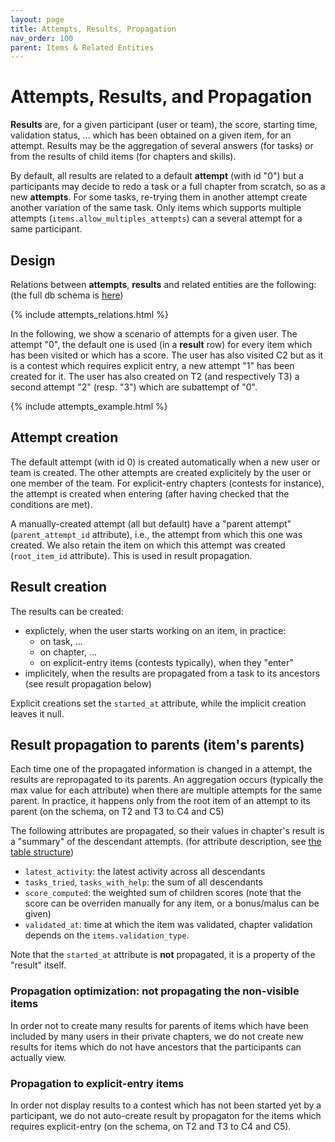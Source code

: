 ```yaml
---
layout: page
title: Attempts, Results, Propagation
nav_order: 100
parent: Items & Related Entities
---
```


# Attempts, Results, and Propagation

**Results** are, for a given participant (user or team), the score, starting time, validation status, ... which has been obtained on a given item, for an attempt. Results may be the aggregation of several answers (for tasks) or from the results of child items (for chapters and skills).

By default, all results are related to a default **attempt** (with id "0") but a participants may decide to redo a task or a full chapter from scratch, so as a new **attempts**. For some tasks, re-trying them in another attempt create another variation of the same task. Only items which supports multiple attempts (`items.allow_multiples_attempts`) can a several attempt for a same participant.

## Design

Relations between **attempts**, **results** and related entities are the following: (the full db schema is [here](https://franceioi-algorea.s3.eu-west-3.amazonaws.com/dbdoc/tables/attempts.html))
<div style="max-width:80%;">{% include attempts_relations.html %}</div>

In the following, we show a scenario of attempts for a given user. The attempt "0", the default one is used (in a **result** row) for every item which has been visited or which has a score. The user has also visited C2 but as it is a contest which requires explicit entry, a new attempt "1" has been created for it. The user has also created on T2 (and respectively T3) a second attempt "2" (resp. "3") which are subattempt of "0".

<div style="max-width:70%;">{% include attempts_example.html %}</div>

## Attempt creation

The default attempt (with id 0) is created automatically when a new user or team is created. The other attempts are created explicitely by the user or one member of the team. For explicit-entry chapters (contests for instance), the attempt is created when entering (after having checked that the conditions are met).

A manually-created attempt (all but default) have a "parent attempt" (`parent_attempt_id` attribute), i.e., the attempt from which this one was created. We also retain the item on which this attempt was created (`root_item_id` attribute). This is used in result propagation.

## Result creation

The results can be created:
- explictely, when the user starts working on an item, in practice:
  - on task, ...
  - on chapter, ...
  - on explicit-entry items (contests typically), when they "enter"
- implicitely, when the results are propagated from a task to its ancestors (see result propagation below)

Explicit creations set the `started_at` attribute, while the implicit creation leaves it null.

## Result propagation to parents (item's parents)

Each time one of the propagated information is changed in a attempt, the results are repropagated to its parents. An aggregation occurs (typically the max value for each attribute) when there are multiple attempts for the same parent. In practice, it happens only from the root item of an attempt to its parent (on the schema, on T2 and T3 to C4 and C5)

The following attributes are propagated, so their values in chapter's result is a "summary" of the descendant attempts. (for attribute description, see [the table structure](https://franceioi-algorea.s3.eu-west-3.amazonaws.com/dbdoc/tables/attempts.html))
* `latest_activity`: the latest activity across all descendants
* `tasks_tried`, `tasks_with_help`: the sum of all descendants
* `score_computed`: the weighted sum of children scores (note that the score can be overriden manually for any item, or a bonus/malus can be given)
* `validated_at`: time at which the item was validated, chapter validation depends on the `items.validation_type`.

Note that the `started_at` attribute is **not** propagated, it is a property of the "result" itself.

### Propagation optimization: not propagating the non-visible items

In order not to create many results for parents of items which have been included by many users in their private chapters, we do not create new results for items which do not have ancestors that the participants can actually view.

### Propagation to explicit-entry items

In order not display results to a contest which has not been started yet by a participant, we do not auto-create result by propagaton for the items which requires explicit-entry (on the schema, on T2 and T3 to C4 and C5).
